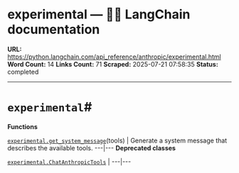 # experimental — 🦜🔗 LangChain  documentation

**URL:** https://python.langchain.com/api_reference/anthropic/experimental.html
**Word Count:** 14
**Links Count:** 71
**Scraped:** 2025-07-21 07:58:35
**Status:** completed

---

# `experimental`\#

**Functions**

[`experimental.get_system_message`](https://python.langchain.com/api_reference/anthropic/experimental/langchain_anthropic.experimental.get_system_message.html#langchain_anthropic.experimental.get_system_message "langchain_anthropic.experimental.get_system_message")\(tools\) | Generate a system message that describes the available tools.   ---|---      **Deprecated classes**

[`experimental.ChatAnthropicTools`](https://python.langchain.com/api_reference/anthropic/experimental/langchain_anthropic.experimental.ChatAnthropicTools.html#langchain_anthropic.experimental.ChatAnthropicTools "langchain_anthropic.experimental.ChatAnthropicTools") |    ---|---